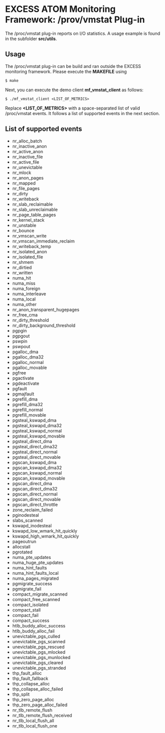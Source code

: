 # EXCESS ATOM Monitoring Framework: /prov/vmstat Plug-in

The /proc/vmstat plug-in reports on I/O statistics. A usage example is found in
the subfolder **src/utils**.



## Usage

The /proc/vmstat plug-in can be build and ran outside the EXCESS monitoring
framework. Please execute the **MAKEFILE** using

```
$ make
```

Next, you can execute the demo client **mf_vmstat_client** as follows:

```
$ ./mf_vmstat_client <LIST_OF_METRICS>
```

Replace **<LIST_OF_METRICS>** with a space-separated list of valid /proc/vmstat
events. It follows a list of supported events in the next section.



## List of supported events

- nr_alloc_batch
- nr_inactive_anon
- nr_active_anon
- nr_inactive_file
- nr_active_file
- nr_unevictable
- nr_mlock
- nr_anon_pages
- nr_mapped
- nr_file_pages
- nr_dirty
- nr_writeback
- nr_slab_reclaimable
- nr_slab_unreclaimable
- nr_page_table_pages
- nr_kernel_stack
- nr_unstable
- nr_bounce
- nr_vmscan_write
- nr_vmscan_immediate_reclaim
- nr_writeback_temp
- nr_isolated_anon
- nr_isolated_file
- nr_shmem
- nr_dirtied
- nr_written
- numa_hit
- numa_miss
- numa_foreign
- numa_interleave
- numa_local
- numa_other
- nr_anon_transparent_hugepages
- nr_free_cma
- nr_dirty_threshold
- nr_dirty_background_threshold
- pgpgin
- pgpgout
- pswpin
- pswpout
- pgalloc_dma
- pgalloc_dma32
- pgalloc_normal
- pgalloc_movable
- pgfree
- pgactivate
- pgdeactivate
- pgfault
- pgmajfault
- pgrefill_dma
- pgrefill_dma32
- pgrefill_normal
- pgrefill_movable
- pgsteal_kswapd_dma
- pgsteal_kswapd_dma32
- pgsteal_kswapd_normal
- pgsteal_kswapd_movable
- pgsteal_direct_dma
- pgsteal_direct_dma32
- pgsteal_direct_normal
- pgsteal_direct_movable
- pgscan_kswapd_dma
- pgscan_kswapd_dma32
- pgscan_kswapd_normal
- pgscan_kswapd_movable
- pgscan_direct_dma
- pgscan_direct_dma32
- pgscan_direct_normal
- pgscan_direct_movable
- pgscan_direct_throttle
- zone_reclaim_failed
- pginodesteal
- slabs_scanned
- kswapd_inodesteal
- kswapd_low_wmark_hit_quickly
- kswapd_high_wmark_hit_quickly
- pageoutrun
- allocstall
- pgrotated
- numa_pte_updates
- numa_huge_pte_updates
- numa_hint_faults
- numa_hint_faults_local
- numa_pages_migrated
- pgmigrate_success
- pgmigrate_fail
- compact_migrate_scanned
- compact_free_scanned
- compact_isolated
- compact_stall
- compact_fail
- compact_success
- htlb_buddy_alloc_success
- htlb_buddy_alloc_fail
- unevictable_pgs_culled
- unevictable_pgs_scanned
- unevictable_pgs_rescued
- unevictable_pgs_mlocked
- unevictable_pgs_munlocked
- unevictable_pgs_cleared
- unevictable_pgs_stranded
- thp_fault_alloc
- thp_fault_fallback
- thp_collapse_alloc
- thp_collapse_alloc_failed
- thp_split
- thp_zero_page_alloc
- thp_zero_page_alloc_failed
- nr_tlb_remote_flush
- nr_tlb_remote_flush_received
- nr_tlb_local_flush_all
- nr_tlb_local_flush_one
